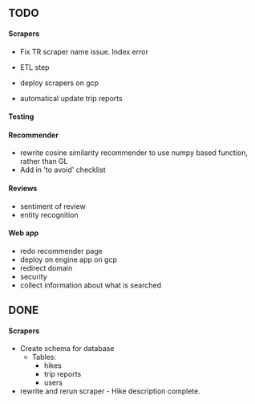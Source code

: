 ## TODO

#### Scrapers
* Fix TR scraper name issue. Index error
    
* ETL step
* deploy scrapers on gcp
* automatical update trip reports

#### Testing


#### Recommender
* rewrite cosine similarity recommender to use numpy based function, rather than GL
* Add in 'to avoid' checklist

#### Reviews
* sentiment of review
* entity recognition

#### Web app
* redo recommender page
* deploy on engine app on gcp
* redirect domain
* security
* collect information about what is searched


## DONE

#### Scrapers
* Create schema for database
    * Tables:
        * hikes
        * trip reports
        * users
* rewrite and rerun scraper - Hike description complete.